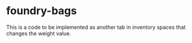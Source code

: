 # foundry-bags
This is a code to be implemented as another tab in inventory spaces that changes the weight value.

